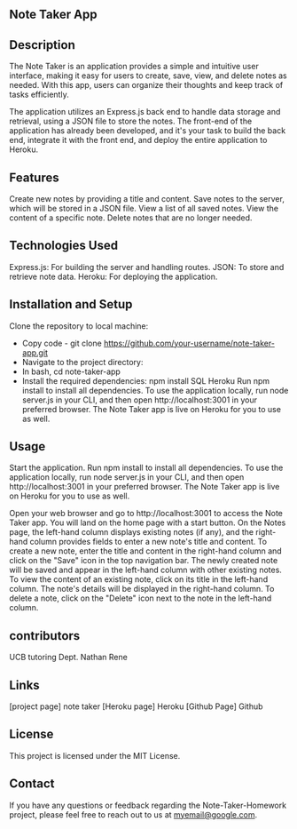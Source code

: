 ## Note Taker App

## Description
The Note Taker is an application provides a simple and intuitive user interface, making it easy for users to create, save, view, and delete notes as needed. With this app, users can organize their thoughts and keep track of tasks efficiently.

The application utilizes an Express.js back end to handle data storage and retrieval, using a JSON file to store the notes. The front-end of the application has already been developed, and it's your task to build the back end, integrate it with the front end, and deploy the entire application to Heroku.



## Features
Create new notes by providing a title and content.
Save notes to the server, which will be stored in a JSON file.
View a list of all saved notes.
View the content of a specific note.
Delete notes that are no longer needed.

## Technologies Used
Express.js: For building the server and handling routes.
JSON: To store and retrieve note data.
Heroku: For deploying the application.

## Installation and Setup
Clone the repository to local machine:
- Copy code - git clone https://github.com/your-username/note-taker-app.git
- Navigate to the project directory:
- In bash, cd note-taker-app
- Install the required dependencies:
    npm install
    SQL
    Heroku
Run npm install to install all dependencies. To use the application locally, run node server.js in your CLI, and then open http://localhost:3001 in your preferred browser. The Note Taker app is live on Heroku for you to use as well.

## Usage
Start the application. Run npm install to install all dependencies. To use the application locally, run node server.js in your CLI, and then open http://localhost:3001 in your preferred browser. The Note Taker app is live on Heroku for you to use as well.

Open your web browser and go to http://localhost:3001 to access the Note Taker app.
You will land on the home page with a start button. 
On the Notes page, the left-hand column displays existing notes (if any), and the right-hand column provides fields to enter a new note's title and content.
To create a new note, enter the title and content in the right-hand column and click on the "Save" icon in the top navigation bar.
The newly created note will be saved and appear in the left-hand column with other existing notes.
To view the content of an existing note, click on its title in the left-hand column. The note's details will be displayed in the right-hand column.
To delete a note, click on the "Delete" icon next to the note in the left-hand column.

## contributors
UCB tutoring Dept.
Nathan
Rene

## Links
[project page] note taker [Heroku page] Heroku    [Github Page] Github

## License
This project is licensed under the MIT License.

## Contact
If you have any questions or feedback regarding the Note-Taker-Homework project, please feel free to reach out to us at myemail@google.com.




